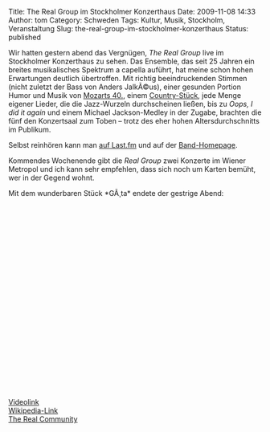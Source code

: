 Title: The Real Group im Stockholmer Konzerthaus
Date: 2009-11-08 14:33
Author: tom
Category: Schweden
Tags: Kultur, Musik, Stockholm, Veranstaltung
Slug: the-real-group-im-stockholmer-konzerthaus
Status: published

Wir hatten gestern abend das Vergnügen, *The Real Group* live im
Stockholmer Konzerthaus zu sehen. Das Ensemble, das seit 25 Jahren ein
breites musikalisches Spektrum a capella auführt, hat meine schon hohen
Erwartungen deutlich übertroffen. Mit richtig beeindruckenden Stimmen
(nicht zuletzt der Bass von Anders JalkÃ©us), einer gesunden Portion
Humor und Musik von [Mozarts
40.](http://www.youtube.com/watch?v=RgVCUdXOzrQ), einem
[Country-Stück](http://www.youtube.com/watch?v=c_7Cvgciqow), jede Menge
eigener Lieder, die die Jazz-Wurzeln durchscheinen ließen, bis zu *Oops,
I did it again* und einem Michael Jackson-Medley in der Zugabe, brachten
die fünf den Konzertsaal zum Toben – trotz des eher hohen
Altersdurchschnitts im Publikum.

Selbst reinhören kann man [auf
Last.fm](http://www.lastfm.de/music/The+Real+Group/+charts?rangetype=6month&subtype=tracks)
und auf der [Band-Homepage](http://www.realgroup.se).

Kommendes Wochenende gibt die *Real Group* zwei Konzerte im Wiener
Metropol und ich kann sehr empfehlen, dass sich noch um Karten bemüht,
wer in der Gegend wohnt.

<p>
Mit dem wunderbaren Stück *GÃ¸ta* endete der gestrige Abend:  

<object width="480" height="385">
<param name="movie" value="http://www.youtube-nocookie.com/v/5gyj5RdcDSg&amp;hl=de&amp;fs=1&amp;"></param><param name="allowFullScreen" value="true"></param><param name="allowscriptaccess" value="always"></param>

<embed src="http://www.youtube-nocookie.com/v/5gyj5RdcDSg&amp;hl=de&amp;fs=1&amp;" type="application/x-shockwave-flash" allowscriptaccess="always" allowfullscreen="true" width="480" height="385">
</embed>
</object>
  
[Videolink](http://www.youtube.com/watch?v=5gyj5RdcDSg)  
[Wikipedia-Link](http://de.wikipedia.org/wiki/The_Real_Group)  
[The Real Community](http://www.therealcommunity.se/)

</p>

